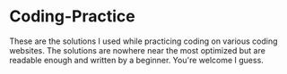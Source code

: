 # Coding-Practice
These are the solutions I used while practicing coding on various coding websites.
The solutions are nowhere near the most optimized but are readable enough and written by a beginner.
You're welcome I guess.
